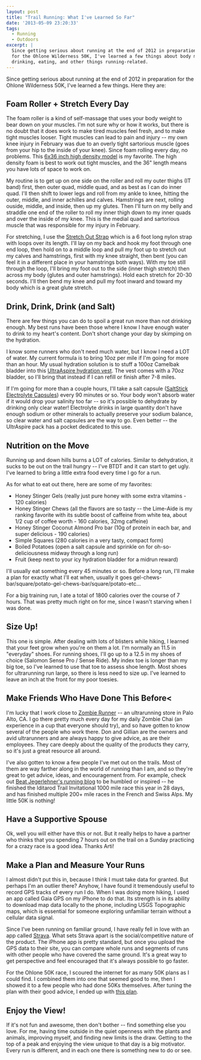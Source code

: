 ```yaml
---
layout: post
title: "Trail Running: What I've Learned So Far"
date: '2013-05-09 23:20:33'
tags:
  - Running
  - Outdoors
excerpt: |
  Since getting serious about running at the end of 2012 in preparation
  for the Ohlone Wilderness 50K, I've learned a few things about body maintenance,
  drinking, eating, and other things running-related.
---
```


Since getting serious about running at the end of 2012 in preparation for the Ohlone Wilderness 50K, I've learned a few things. Here they are:

## Foam Roller + Stretch Every Day</dt>

The foam roller is a kind of self-massage that uses your body weight to bear down on your muscles. I'm not sure why or how it works, but there is no doubt that it does work to make tired muscles feel fresh, and to make tight muscles looser. Tight muscles can lead to pain and injury -- my own knee injury in February was due to an overly tight sartorious muscle (goes from your hip to the inside of your knee). Since foam rolling every day, no problems. This [6x36 inch high density model](http://www.amazon.com/Black-High-Density-Foam-Rollers/dp/B0040NJOA0) is my favorite. The high density foam is best to work out tight muscles, and the 36" length means you have lots of space to work on.

My routine is to get up on one side on the roller and roll my outer thighs (IT band) first, then outer quad, middle quad, and as best as I can do inner quad. I'll then shift to lower legs and roll from my ankle to knee, hitting the outer, middle, and inner achilles and calves. Hamstrings are next, rolling ouside, middle, and inside, then up my glutes. Then I'll turn on my belly and straddle one end of the roller to roll my inner thigh down to my inner quads and over the inside of my knee. This is the medial quad and sartorious muscle that was responsible for my injury in February.

For stretching, I use the [Stretch Out Strap](http://www.amazon.com/Stretch-Out-Strap-New-Instructional-booklet/dp/B00065X222/ref=pd_bxgy_hpc_img_z) which is a 6 foot long nylon strap with loops over its length. I'll lay on my back and hook my foot through one end loop, then hold on to a middle loop and pull my foot up to stretch out my calves and hamstrings, first with my knee straight, then bent (you can feel it in a different place in your hamstrings both ways). With my toe still through the loop, I'll bring my foot out to the side (inner thigh stretch) then across my body (glutes and outer hamstrings). Hold each stretch for 20-30 seconds. I'll then bend my knee and pull my foot inward and toward my body which is a great glute stretch.

## Drink, Drink, Drink (and Salt)

There are few things you can do to spoil a great run more than not drinking enough. My best runs have been those where I know I have enough water to drink to my heart's content. Don't short change your day by skimping on the hydration.

I know some runners who don't need much water, but I know I need a LOT of water. My current formula is to bring 10oz per mile if I'm going for more than an hour. My usual hydration solution is to stuff a 100oz Camelbak bladder into this [UltraAspire hydration vest](http://www.zombierunner.com/store/brands/ultraspire/packs/product3998.html). The vest comes with a 70oz bladder, so I'll bring that instead if I can refill or finish after 7-8 miles.

If I'm going for more than a couple hours, I'll take a salt capsule ([SaltStick Electrolyte Capsules](http://www.zombierunner.com/store/product351.html)) every 90 minutes or so. Your body won't absorb water if it would drop your salinity too far -- so it's possible to dehydrate by drinking only clear water! Electrolyte drinks in large quantity don't have enough sodium or other minerals to actually preserve your sodium balance, so clear water and salt capsules are the way to go. Even better -- the UltrAspire pack has a pocket dedicated to this use.

## Nutrition on the Move

Running up and down hills burns a LOT of calories. Similar to dehydration, it sucks to be out on the trail hungry -- I've BTDT and it can start to get ugly. I've learned to bring a little extra food every time I go for a run.

As for what to eat out there, here are some of my favorites:

- Honey Stinger Gels (really just pure honey with some extra vitamins - 120 calories)
- Honey Stinger Chews (all the flavors are so tasty -- the Lime-Aide is my ranking favorite with its subtle boost of caffeine from white tea, about 1/2 cup of coffee worth - 160 calories, 32mg caffeine)
- Honey Stinger Coconut Almond Pro bar (10g of protein in each bar, and super delicious - 190 calories)
- Simple Squares (280 calories in a very tasty, compact form)
- Boiled Potatoes (open a salt capsule and sprinkle on for oh-so-deliciousness midway through a long run)
- Fruit (keep next to your icy hydration bladder for a midrun reward)

I'll usually eat something every 45 minutes or so. Before a long run, I'll make a plan for exactly what I'll eat when, usually it goes gel-chews-bar/square/potato-gel-chews-bar/square/potato-etc...

For a big training run, I ate a total of 1800 calories over the course of 7 hours. That was pretty much right on for me, since I wasn't starving when I was done.

## Size Up!

This one is simple. After dealing with lots of blisters while hiking, I learned that your feet grow when you're on them a lot. I'm normally an 11.5 in "everyday" shoes. For running shoes, I'll go up to a 12.5 in my shoes of choice (Salomon Sense Pro / Sense Ride). My index toe is longer than my big toe, so I've learned to use that toe to assess shoe length. Most shoes for ultrarunning run large, so there is less need to size up. I've learned to leave an inch at the front for my poor toesies.

## Make Friends Who Have Done This Before<

I'm lucky that I work close to [Zombie Runner](http://www.zombierunner.com/) -- an ultrarunning store in Palo Alto, CA. I go there pretty much every day for my daily Zombie Chai (an experience in a cup that everyone should try), and so have gotten to know several of the people who work there. Don and Gillian are the owners and avid ultrarunners and are always happy to give advice, as are their employees. They care deeply about the quality of the products they carry, so it's just a great resource all around.

I've also gotten to know a few people I've met out on the trails. Most of them are way farther along in the world of running than I am, and so they're great to get advice, ideas, and encouragement from. For example, check out [Beat Jegerlehner's running blog](http://beultra.com/wordpress/) to be humbled or inspired -- he finished the Iditarod Trail Invitational 1000 mile race this year in 28 days, and has finished multiple 200+ mile races in the French and Swiss Alps. My little 50K is nothing!

## Have a Supportive Spouse

Ok, well you will either have this or not. But it really helps to have a partner who thinks that you spending 7 hours out on the trail on a Sunday practicing for a crazy race is a good idea. Thanks Arti!

## Make a Plan and Measure Your Runs

I almost didn't put this in, because I think I must take data for granted. But perhaps I'm an outlier there? Anyhow, I have found it tremendously useful to record GPS tracks of every run I do. When I was doing more hiking, I used an app called Gaia GPS on my iPhone to do that. Its strength is in its ability to download map data locally to the phone, including USGS Topographic maps, which is essential for someone exploring unfamiliar terrain without a cellular data signal.

Since I've been running on familiar ground, I have really fell in love with an app called [Strava](http://www.strava.com/). What sets Strava apart is the social/competitive nature of the product. The iPhone app is pretty standard, but once you upload the GPS data to their site, you can compare whole runs and segments of runs with other people who have covered the same ground. It's a great way to get perspective and feel encouraged that it's always possible to go faster.

For the Ohlone 50K race, I scoured the internet for as many 50K plans as I could find. I combined them into one that seemed good to me, then I showed it to a few people who had done 50Ks themselves. After tuning the plan with their good advice, I ended up with [this plan](https://docs.google.com/spreadsheet/ccc?key=0Av7-a2OfybnddENwQ1ljVnAwdTUwWDQySE9SNGs5RXc#gid=0).

## Enjoy the View!

If it's not fun and awesome, then don't bother -- find something else you love. For me, having time outside in the quiet openness with the plants and animals, improving myself, and finding new limits is the draw. Getting to the top of a peak and enjoying the view unique to that day is a big motivator. Every run is different, and in each one there is something new to do or see.
